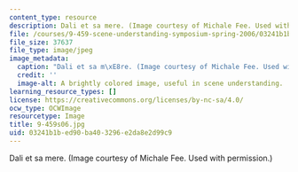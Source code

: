 ```yaml
---
content_type: resource
description: Dali et sa mere. (Image courtesy of Michale Fee. Used with permission.)
file: /courses/9-459-scene-understanding-symposium-spring-2006/03241b1bed90ba403296e2da8e2d99c9_9-459s06.jpg
file_size: 37637
file_type: image/jpeg
image_metadata:
  caption: "Dali et sa m\xE8re. (Image courtesy of Michale Fee. Used with permission.)"
  credit: ''
  image-alt: A brightly colored image, useful in scene understanding.
learning_resource_types: []
license: https://creativecommons.org/licenses/by-nc-sa/4.0/
ocw_type: OCWImage
resourcetype: Image
title: 9-459s06.jpg
uid: 03241b1b-ed90-ba40-3296-e2da8e2d99c9
---
```

Dali et sa mere. (Image courtesy of Michale Fee. Used with permission.)